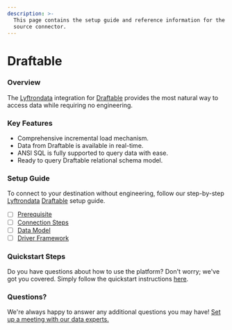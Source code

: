 ```yaml
---
description: >-
  This page contains the setup guide and reference information for the Draftable
  source connector.
---
```


# Draftable

### Overview

The [Lyftrondata](https://www.lyftrondata.com/) integration for [Draftable](https://www.lyftrondata.com/integration/commerce-analytics/draftable/) provides the most natural way to access data while requiring no engineering.

### Key Features

* Comprehensive incremental load mechanism.
* Data from Draftable is available in real-time.
* ANSI SQL is fully supported to query data with ease.
* Ready to query Draftable relational schema model.

### Setup Guide

To connect to your destination without engineering, follow our step-by-step [Lyftrondata](https://www.lyftrondata.com/) [Draftable](https://www.lyftrondata.com/integration/commerce-analytics/draftable/) setup guide.

* [ ] [Prerequisite](prerequisite.md)
* [ ] [Connection Steps](connection-steps.md)
* [ ] [Data Model](data-model/erd.md)
* [ ] [Driver Framework](driver-framework/)

### Quickstart Steps

Do you have questions about how to use the platform? Don't worry; we've got you covered. Simply follow the quickstart instructions [here](../../).

### Questions? <a href="#questions" id="questions"></a>

We're always happy to answer any additional questions you may have! [Set up a meeting with our data experts.](https://www.lyftrondata.com/book-a-meeting/)

